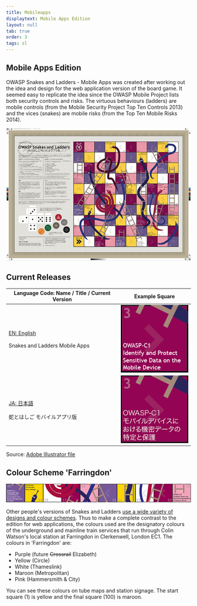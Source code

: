 ```yaml
---
title: Mobileapps
displaytext: Mobile Apps Edition
layout: null
tab: true
order: 3
tags: sl
---
```


## Mobile Apps Edition

OWASP Snakes and Ladders - Mobile Apps was created after working out the idea and design for the web application version of the board game. It seemed easy to replicate the idea since the OWASP Mobile Project lists both security controls and risks. The virtuous behaviours (ladders) are mobile controls (from the Mobile Security Project Top Ten Controls 2013) and the vices (snakes) are mobile risks (from the Top Ten Mobile Risks 2014).

![Overview image of the JA version of OWASP Snakes and Ladders](assets/images/Osn-poster-mob-ja.jpg)

## Current Releases

Language Code: Name / Title / Current Version | Example Square
------------ | ------ 
[EN: English](https://github.com/OWASP/www-project-snakes-and-ladders/tree/master/assets/files/mob/EN)<br/><br/>Snakes and Ladders Mobile Apps | [![EN](assets/images/Osn-mobapp-EN.png)](https://github.com/OWASP/www-project-snakes-and-ladders/tree/master/assets/files/mob/EN)
[JA: 日本語](https://github.com/OWASP/www-project-snakes-and-ladders/tree/master/assets/files/mob/JA)<br/><br/>蛇とはしご モバイルアプリ版 | [![JA](assets/images/Osn-mobapp-JA.png)](https://github.com/OWASP/www-project-snakes-and-ladders/tree/master/assets/files/mob/JA)

Source: [Adobe Illustrator file](https://github.com/OWASP/www-project-snakes-and-ladders/tree/master/assets/files/mob)

## Colour Scheme 'Farringdon'

![One row slice of the board showing the colours in use](assets/images/Snakes_and_ladders_mobapp-mini-banner.png)

Other people's versions of Snakes and Ladders [use a wide variety of designs and colour schemes](https://duckduckgo.com/?q=snakes+and+ladders+board+game&t=h_&iax=images&ia=images). Thus to make a complete contrast to the edition for web applications, the colours used are the designatory colours of the underground and mainline train services that run through Colin Watson's local station at Farringdon in Clerkenwell, London EC1. The colours in 'Farringdon' are:

* Purple (future ~~Crossrail~~ Elizabeth)
* Yellow (Circle)
* White (Thameslink)
* Maroon (Metropolitan)
* Pink (Hammersmith & City)

You can see these colours on tube maps and station signage. The start square (1) is yellow and the final square (100) is maroon.
